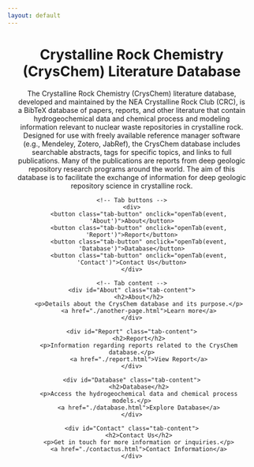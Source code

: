 ```yaml
---
layout: default
---
```


<div class="container">
    <h1>Crystalline Rock Chemistry (CrysChem) Literature Database</h1>
    <p>The Crystalline Rock Chemistry (CrysChem) literature database, developed and maintained by the NEA Crystalline Rock Club (CRC), is a BibTeX database of papers, reports, and other literature that contain hydrogeochemical data and chemical process and modeling information relevant to nuclear waste repositories in crystalline rock. Designed for use with freely available reference manager software (e.g., Mendeley, Zotero, JabRef), the CrysChem database includes searchable abstracts, tags for specific topics, and links to full publications. Many of the publications are reports from deep geologic repository research programs around the world. The aim of this database is to facilitate the exchange of information for deep geologic repository science in crystalline rock.</p>

    <!-- Tab buttons -->
    <div>
        <button class="tab-button" onclick="openTab(event, 'About')">About</button>
        <button class="tab-button" onclick="openTab(event, 'Report')">Report</button>
        <button class="tab-button" onclick="openTab(event, 'Database')">Database</button>
        <button class="tab-button" onclick="openTab(event, 'Contact')">Contact Us</button>
    </div>

    <!-- Tab content -->
    <div id="About" class="tab-content">
        <h2>About</h2>
        <p>Details about the CrysChem database and its purpose.</p>
        <a href="./another-page.html">Learn more</a>
    </div>

    <div id="Report" class="tab-content">
        <h2>Report</h2>
        <p>Information regarding reports related to the CrysChem database.</p>
        <a href="./report.html">View Report</a>
    </div>

    <div id="Database" class="tab-content">
        <h2>Database</h2>
        <p>Access the hydrogeochemical data and chemical process models.</p>
        <a href="./database.html">Explore Database</a>
    </div>

    <div id="Contact" class="tab-content">
        <h2>Contact Us</h2>
        <p>Get in touch for more information or inquiries.</p>
        <a href="./contactus.html">Contact Information</a>
    </div>
</div>

<style>
    .container {
        text-align: center;
        margin: 20px;
    }
    .tab-content {
        display: none; /* Hide all tab content by default */
        margin-top: 20px;
    }
    .tab-button {
        padding: 10px 20px;
        cursor: pointer;
        background-color: #f1f1f1;
        border: none;
        border-bottom: 2px solid transparent;
        transition: background-color 0.3s;
        margin: 5px;
    }
    .tab-button:hover {
        background-color: #ddd;
    }
    .active {
        background-color: #fff;
        border-bottom: 2px solid #007bff; /* Active tab color */
    }
</style>

<script>
    // Function to open a tab
    function openTab(evt, tabName) {
        // Hide all tab content
        var i, tabcontent, tabbuttons;
        tabcontent = document.getElementsByClassName("tab-content");
        for (i = 0; i < tabcontent.length; i++) {
            tabcontent[i].style.display = "none";
        }

        // Remove the active class from all buttons
        tabbuttons = document.getElementsByClassName("tab-button");
        for (i = 0; i < tabbuttons.length; i++) {
            tabbuttons[i].className = tabbuttons[i].className.replace(" active", "");
        }

        // Show the current tab and add an "active" class to the button that opened the tab
        document.getElementById(tabName).style.display = "block";
        evt.currentTarget.className += " active";
    }

    // Open the first tab by default
    document.addEventListener("DOMContentLoaded", function() {
        document.querySelector(".tab-button").click();
    });
</script>
